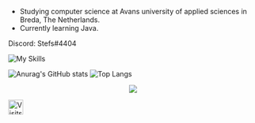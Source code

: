 - Studying computer science at Avans university of applied sciences in Breda, The Netherlands.
- Currently learning Java.

Discord: Stefs#4404

![My Skills](https://skillicons.dev/icons?i=idea,java&theme=dark,py,stackoverflow,visualstudio,mysql,linux,github,docker,cs,arduino)

![Anurag's GitHub stats](https://github-readme-stats.vercel.app/api?username=stefsk-glitch&show_icons=true&theme=synthwave)
![Top Langs](https://github-readme-stats.vercel.app/api/top-langs/?username=stefsk-glitch&theme=synthwave)
<p align="center">
  <img src="https://streak-stats.demolab.com/?user=stefsk-glitch&theme=synthwave" />
</p>

<img src="https://visits.roshan.cyou/lguUhXHU5hRi42RjA3ia?label=Profile%20views&shadow=1&shadowOpacity=28&swap=0&labelBGColor=484848&countBGColor=5f1a6a&labelTextColor=FFFFFF&countTextColor=FFFFFF" alt="Visits Counter Badge" height=30px/></a>
